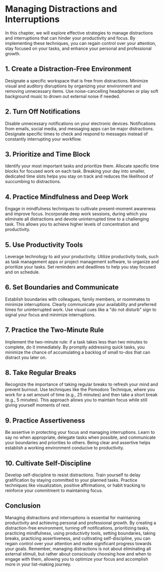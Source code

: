 Managing Distractions and Interruptions
==================================================

In this chapter, we will explore effective strategies to manage distractions and interruptions that can hinder your productivity and focus. By implementing these techniques, you can regain control over your attention, stay focused on your tasks, and enhance your personal and professional growth.

**1. Create a Distraction-Free Environment**
--------------------------------------------

Designate a specific workspace that is free from distractions. Minimize visual and auditory disruptions by organizing your environment and removing unnecessary items. Use noise-cancelling headphones or play soft background music to drown out external noise if needed.

**2. Turn Off Notifications**
-----------------------------

Disable unnecessary notifications on your electronic devices. Notifications from emails, social media, and messaging apps can be major distractions. Designate specific times to check and respond to messages instead of constantly interrupting your workflow.

**3. Prioritize and Time Block**
--------------------------------

Identify your most important tasks and prioritize them. Allocate specific time blocks for focused work on each task. Breaking your day into smaller, dedicated time slots helps you stay on track and reduces the likelihood of succumbing to distractions.

**4. Practice Mindfulness and Deep Work**
-----------------------------------------

Engage in mindfulness techniques to cultivate present-moment awareness and improve focus. Incorporate deep work sessions, during which you eliminate all distractions and devote uninterrupted time to a challenging task. This allows you to achieve higher levels of concentration and productivity.

**5. Use Productivity Tools**
-----------------------------

Leverage technology to aid your productivity. Utilize productivity tools, such as task management apps or project management software, to organize and prioritize your tasks. Set reminders and deadlines to help you stay focused and on schedule.

**6. Set Boundaries and Communicate**
-------------------------------------

Establish boundaries with colleagues, family members, or roommates to minimize interruptions. Clearly communicate your availability and preferred times for uninterrupted work. Use visual cues like a "do not disturb" sign to signal your focus and minimize interruptions.

**7. Practice the Two-Minute Rule**
-----------------------------------

Implement the two-minute rule: if a task takes less than two minutes to complete, do it immediately. By promptly addressing quick tasks, you minimize the chance of accumulating a backlog of small to-dos that can distract you later on.

**8. Take Regular Breaks**
--------------------------

Recognize the importance of taking regular breaks to refresh your mind and prevent burnout. Use techniques like the Pomodoro Technique, where you work for a set amount of time (e.g., 25 minutes) and then take a short break (e.g., 5 minutes). This approach allows you to maintain focus while still giving yourself moments of rest.

**9. Practice Assertiveness**
-----------------------------

Be assertive in protecting your focus and managing interruptions. Learn to say no when appropriate, delegate tasks when possible, and communicate your boundaries and priorities to others. Being clear and assertive helps establish a working environment conducive to productivity.

**10. Cultivate Self-Discipline**
---------------------------------

Develop self-discipline to resist distractions. Train yourself to delay gratification by staying committed to your planned tasks. Practice techniques like visualization, positive affirmations, or habit tracking to reinforce your commitment to maintaining focus.

**Conclusion**
--------------

Managing distractions and interruptions is essential for maintaining productivity and achieving personal and professional growth. By creating a distraction-free environment, turning off notifications, prioritizing tasks, practicing mindfulness, using productivity tools, setting boundaries, taking breaks, practicing assertiveness, and cultivating self-discipline, you can regain control over your attention and make significant progress towards your goals. Remember, managing distractions is not about eliminating all external stimuli, but rather about consciously choosing how and when to engage with them, allowing you to optimize your focus and accomplish more in your list-making journey.
